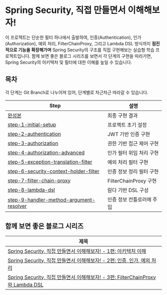 # Spring Security, 직접 만들면서 이해해보자!

이 프로젝트는 단순한 필터 하나에서 출발하여, 인증(Authentication), 인가(Authorization), 예외 처리, FilterChainProxy, 그리고 Lambda DSL 방식까지 **점진적으로
기능을 확장해가며** Spring Security의 구조를 직접 구현해보는 실습형 학습 프로젝트입니다. 함께 보면 좋은 블로그 시리즈를 보면서 각 단계의 구현을 따라가면, Spring Security의 아키텍처 및 필터에 대한 이해를 높일 수 있습니다.

## 목차

각 단계는 Git Branch로 나누어져 있어, 단계별로 차근차근 따라갈 수 있습니다.

| Step                                      | 설명                  |
|-------------------------------------------|---------------------|
| [완성본]                                     | 최종 구현 결과            |
| [step-1-initial-setup]                    | 프로젝트 초기 설정          |
| [step-2-authentication]                   | JWT 기반 인증 구현        |
| [step-3-authorization]                    | 권한 기반 접근 제어 구현      |
| [step-4-authorization-advanced]           | 인가 필터 위임 처리 구현      |
| [step-5-exception-translation-filter]     | 예외 처리 필터 구현         |
| [step-6-security-context-holder-filter]   | 인증 정보 정리 필터 구현      |
| [step-7-filter-chain-proxy]               | FilterChainProxy 구현 |
| [step-8-lambda-dsl]                       | 람다 기반 DSL 구성        |
| [step-9-handler-method-argument-resolver] | 인증 정보 컨틀로러에 주입      |

## 함께 보면 좋은 블로그 시리즈

| 제목                                                                   |
|----------------------------------------------------------------------|
| [Spring Security, 직접 만들면서 이해해보자! - 1편: 아키텍처 이해]                      |
| [Spring Security, 직접 만들면서 이해해보자! - 2편: 인증, 인가, 예외 처리]                |
| [Spring Security, 직접 만들면서 이해해보자! - 3편: FilterChainProxy와 Lambda DSL] |

<!-- 브랜치 링크 모음 -->

[완성본]: https://github.com/alstn113/spring-security-impl/tree/main

[step-1-initial-setup]: https://github.com/alstn113/spring-security-impl/tree/step-1-initial-setup

[step-2-authentication]: https://github.com/alstn113/spring-security-impl/tree/step-2-authentication

[step-3-authorization]: https://github.com/alstn113/spring-security-impl/tree/step-3-authorization

[step-4-authorization-advanced]: https://github.com/alstn113/spring-security-impl/tree/step-4-authorization-advanced

[step-5-exception-translation-filter]: https://github.com/alstn113/spring-security-impl/tree/step-5-exception-translation-filter

[step-6-security-context-holder-filter]: https://github.com/alstn113/spring-security-impl/tree/step-6-security-context-holder-filter

[step-7-filter-chain-proxy]: https://github.com/alstn113/spring-security-impl/tree/step-7-filter-chain-proxy

[step-8-lambda-dsl]: https://github.com/alstn113/spring-security-impl/tree/step-8-lambda-dsl

[step-9-handler-method-argument-resolver]: https://github.com/alstn113/spring-security-impl/tree/step-9-handler-method-argument-resolver

<!-- 블로그 링크 모음 -->

[Spring Security, 직접 만들면서 이해해보자! - 1편: 아키텍처 이해]: https://alstn113.tistory.com/49

[Spring Security, 직접 만들면서 이해해보자! - 2편: 인증, 인가, 예외 처리]: https://alstn113.tistory.com/50

[Spring Security, 직접 만들면서 이해해보자! - 3편: FilterChainProxy와 Lambda DSL]: https://alstn113.tistory.com/51